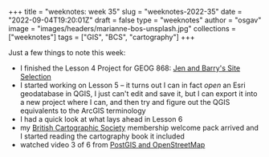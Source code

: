 
+++
title = "weeknotes: week 35"
slug = "weeknotes-2022-35"
date = "2022-09-04T19:20:01Z"
draft = false
type = "weeknotes"
author = "osgav"
image = "images/headers/marianne-bos-unsplash.jpg"
collections = ["weeknotes"]
tags = ["GIS", "BCS", "cartography"]
+++

Just a few things to note this week:

<!--more-->

- I finished the Lesson 4 Project for GEOG 868: [Jen and Barry's Site Selection](/blog/jen-barry-site-selection.html)
- I started working on Lesson 5 – it turns out I can in fact *open* an Esri geodatabase in QGIS, I just can't edit and save it, but I can export it into a new project where I can, and then try and figure out the QGIS equivalents to the ArcGIS terminology
- I had a quick look at what lays ahead in Lesson 6
- my [British Cartographic Society](https://www.cartography.org.uk/) membership welcome pack arrived and I started reading the cartography book it included
- watched video 3 of 6 from [PostGIS and OpenStreetMap](https://yewtu.be/playlist?list=PLHWVtzzXLMjJGYfjAjguS-Bm79KowWEI_)

